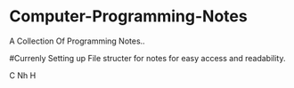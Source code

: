 # Computer-Programming-Notes
A Collection Of Programming Notes..

#Currenly Setting up File structer for notes for easy access and readability.



C
Nh
H
